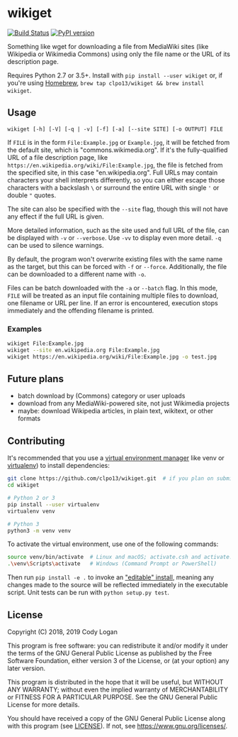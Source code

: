 # wikiget

[![Build Status](https://travis-ci.org/clpo13/wikiget.svg?branch=master)](https://travis-ci.org/clpo13/wikiget)
[![PyPI version](https://badge.fury.io/py/wikiget.svg)](https://badge.fury.io/py/wikiget)

Something like wget for downloading a file from MediaWiki sites (like Wikipedia
or Wikimedia Commons) using only the file name or the URL of its description
page.

Requires Python 2.7 or 3.5+. Install with `pip install --user wikiget` or, if you're using
[Homebrew](https://brew.sh/), `brew tap clpo13/wikiget && brew install wikiget`.

## Usage

`wikiget [-h] [-V] [-q | -v] [-f] [-a] [--site SITE] [-o OUTPUT] FILE`

If `FILE` is in the form `File:Example.jpg` or `Example.jpg`, it will be fetched
from the default site, which is "commons.wikimedia.org". If it's the fully-qualified
URL of a file description page, like `https://en.wikipedia.org/wiki/File:Example.jpg`,
the file is fetched from the specified site, in this case "en.wikipedia.org".
Full URLs may contain characters your shell interprets differently, so you can
either escape those characters with a backslash `\` or surround the entire URL
with single `'` or double `"` quotes.

The site can also be specified with the `--site` flag, though this will not have
any effect if the full URL is given.

More detailed information, such as the site used and full URL of the file, can be
displayed with `-v` or `--verbose`. Use `-vv` to display even more detail. `-q` can
be used to silence warnings.

By default, the program won't overwrite existing files with the same name as the
target, but this can be forced with `-f` or `--force`. Additionally, the file can
be downloaded to a different name with `-o`.

Files can be batch downloaded with the `-a` or `--batch` flag. In this mode, `FILE`
will be treated as an input file containing multiple files to download, one filename
or URL per line. If an error is encountered, execution stops immediately and the
offending filename is printed.

### Examples

```bash
wikiget File:Example.jpg
wikiget --site en.wikipedia.org File:Example.jpg
wikiget https://en.wikipedia.org/wiki/File:Example.jpg -o test.jpg
```

## Future plans

- batch download by (Commons) category or user uploads
- download from any MediaWiki-powered site, not just Wikimedia projects
- maybe: download Wikipedia articles, in plain text, wikitext, or other formats

## Contributing

It's recommended that you use a
[virtual environment manager](https://packaging.python.org/guides/installing-using-pip-and-virtual-environments/)
like venv or [virtualenv](https://virtualenv.pypa.io/en/latest/)) to
install dependencies:

```bash
git clone https://github.com/clpo13/wikiget.git  # if you plan on submitting pull requests, fork the repo instead
cd wikiget

# Python 2 or 3
pip install --user virtualenv
virtualenv venv

# Python 3
python3 -m venv venv
```

To activate the virtual environment, use one of the following commands:

```bash
source venv/bin/activate  # Linux and macOS; activate.csh and activate.fish are also available
.\venv\Scripts\activate   # Windows (Command Prompt or PowerShell)
```

Then run `pip install -e .` to invoke an
["editable" install](https://pip.pypa.io/en/stable/reference/pip_install/#editable-installs),
meaning any changes made to the source will be reflected immediately in the
executable script. Unit tests can be run with `python setup.py test`.

## License

Copyright (C) 2018, 2019 Cody Logan

This program is free software: you can redistribute it and/or modify
it under the terms of the GNU General Public License as published by
the Free Software Foundation, either version 3 of the License, or
(at your option) any later version.

This program is distributed in the hope that it will be useful,
but WITHOUT ANY WARRANTY; without even the implied warranty of
MERCHANTABILITY or FITNESS FOR A PARTICULAR PURPOSE. See the
GNU General Public License for more details.

You should have received a copy of the GNU General Public License
along with this program (see [LICENSE](LICENSE)). If not, see
<https://www.gnu.org/licenses/>.
